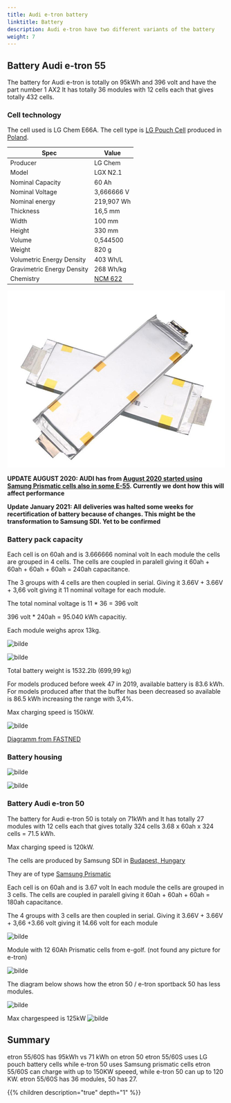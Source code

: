 ```yaml
---
title: Audi e-tron battery
linktitle: Battery
description: Audi e-tron have two different variants of the battery
weight: 7
---
```


## Battery Audi e-tron 55

The battery for Audi e-tron is totally on 95kWh and 396 volt and have the part number  1 AX2
It has totally 36 modules with 12 cells each that gives totally 432 cells.

### Cell technology

The cell used is LG Chem E66A. The cell type is [LG Pouch Cell](https://www.youtube.com/watch?v=Q2Lczd7MjGc) produced in [Poland](https://www.google.no/maps/search/lg+chem+poland/@51.0183429,16.8906359,995m/data=!3m1!1e3).

|Spec | Value |
|-----|------|
| Producer | LG Chem |
| Model | LGX N2.1 |
| Nominal Capacity |60 Ah |
| Nominal Voltage | 3,666666 V |
| Nominal energy | 219,907 Wh |
| Thickness|  16,5 mm |
| Width | 100 mm |
| Height | 330 mm |
| Volume | 0,544500 |
| Weight | 820 g |
| Volumetric Energy Density | 403 Wh/L |
| Gravimetric Energy Density | 268 Wh/kg |
| Chemistry | [NCM 622](https://en.wikipedia.org/wiki/Lithium-ion_battery) |

![Audi](lgchenx21.jpg "LGX N2.1 60AH pouch cell from LG Chem")

**UPDATE AUGUST 2020: AUDI has from [August 2020 started using Samung Prismatic cells also in some E-55](https://www.electrive.net/2020/07/23/audi-chef-duesmann-sieht-batterie-probleme-beim-e-tron-als-geloest/). Currently we dont how this will affect performance**

**Update January 2021: All deliveries was halted some weeks for recertification of battery because of changes. This might be the transformation to Samsung SDI. Yet
to be confirmed**

### Battery pack capacity

Each cell is on 60ah and is 3.666666 nominal volt
In each module the cells are grouped in 4 cells. The cells are coupled in paralell
giving it 60ah + 60ah + 60ah + 60ah = 240ah capacitance.

The 3 groups with 4 cells are then coupled in serial. Giving it 3.66V + 3.66V + 3,66 volt giving it 11 nominal voltage for each module.

The total nominal voltage is 11 * 36 = 396 volt

396 volt * 240ah = 95.040 kWh capacitiy.

Each module weighs aprox 13kg.

![bilde](https://user-images.githubusercontent.com/59776765/73131003-90677400-4003-11ea-982c-33dba97a84bc.png)

![bilde](https://user-images.githubusercontent.com/59776765/73913087-6d1baf00-48b6-11ea-9f24-6d5fc9c95e17.png)

Total battery weight is 1532.2lb (699,99 kg)

For models produced before week 47 in 2019, available battery is 83.6 kWh.
For models produced after that the buffer has been decreased so available is 86.5 kWh increasing the range with 3,4%. 

Max charging speed is 150kW.

![bilde](https://user-images.githubusercontent.com/59776765/91096009-9b4bbb00-e65d-11ea-8ccf-0fd968ace518.png)

[Diagramm from FASTNED](https://support.fastned.nl/hc/en-gb/articles/360000815988-Charging-with-an-Audi-e-tron)



### Battery housing

![bilde](https://user-images.githubusercontent.com/59776765/73116898-731ca200-3f3e-11ea-8e2f-60f522415534.png)

![bilde](https://user-images.githubusercontent.com/59776765/73117011-dc50e500-3f3f-11ea-90b9-2e5ac30287d1.png)

### Battery Audi e-tron 50

The battery for Audi e-tron 50 is totaly on 71kWh and 
It has totally 27 modules with 12 cells each that gives totally 324 cells
3.68 x 60ah x  324 cells = 71.5 kWh.

Max charging speed is 120kW.

The cells are produced by Samsung SDI in [Budapest, Hungary](https://www.google.com/maps/place/Samsung+SDI+Hungary+Zrt./@47.6765476,19.168821,2130m/data=!3m1!1e3!4m5!3m4!1s0x0:0x45db42011a2687d9!8m2!3d47.6779532!4d19.170087)

They are of type [Samsung Prismatic](https://www.samsungsdi.com/automotive-battery/products/prismatic-lithium-ion-battery-cell.html)

Each cell is on 60ah and is 3.67 volt
In each module the cells are grouped in 3 cells. The cells are coupled in paralell
giving it 60ah + 60ah + 60ah = 180ah capacitance.

The 4 groups with 3 cells are then coupled in serial. Giving it 3.66V + 3.66V + 3,66  +3.66 volt giving it 14.66 volt for each module


![bilde](https://user-images.githubusercontent.com/59776765/73117720-11623500-3f4a-11ea-9b37-4b19050ec1df.png)

Module with 12 60Ah  Prismatic cells from e-golf. (not found any picture for e-tron)

![bilde](https://user-images.githubusercontent.com/59776765/73131174-70857f80-4006-11ea-84bd-a1f2d5848613.png)


The diagram below shows how the etron 50 / e-tron sportback 50 has less modules.


![bilde](https://user-images.githubusercontent.com/59776765/73117637-2e4a3880-3f49-11ea-9d09-ca3e6f20a646.png)


Max chargespeed is 125kW
![bilde](https://user-images.githubusercontent.com/59776765/91096090-b6b6c600-e65d-11ea-8a7a-b6cb98078ef8.png "battery")

## Summary

etron 55/60S has 95kWh vs 71 kWh on etron 50
etron 55/60S uses LG pouch battery cells while e-tron 50 uses Samsung prismatic cells
etron 55/60S can charge with up to 150KW speeed, while e-tron 50 can up to 120 KW.
etron 55/60S has 36 modules, 50 has 27.

{{% children description="true" depth="1" %}}
